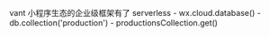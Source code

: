 vant 小程序生态的企业级框架有了
serverless 
    - wx.cloud.database()
    - db.collection('production')
    - productionsCollection.get()
